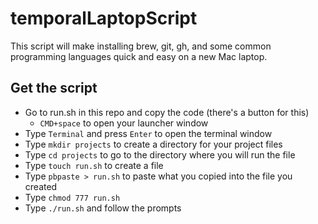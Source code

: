 # temporalLaptopScript

This script will make installing brew, git, gh, and some common programming languages quick and easy on a new Mac laptop.

## Get the script
- Go to run.sh in this repo and copy the code (there's a button for this)
  - `CMD+space` to open your launcher window
- Type `Terminal` and press `Enter` to open the terminal window
- Type `mkdir projects` to create a directory for your project files
- Type `cd projects` to go to the directory where you will run the file
- Type `touch run.sh` to create a file
- Type `pbpaste > run.sh` to paste what you copied into the file you created
- Type `chmod 777 run.sh`
- Type `./run.sh` and follow the prompts
